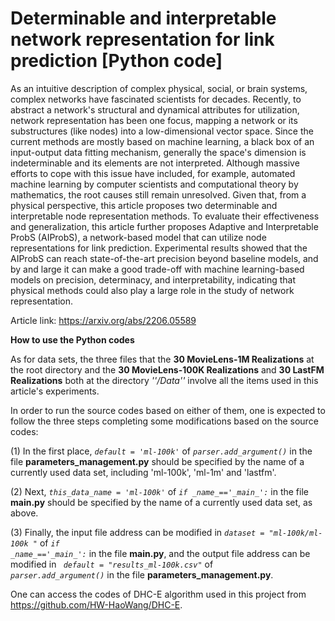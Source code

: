 # Determinable and interpretable network representation for link prediction [Python code]
As an intuitive description of complex physical, social, or brain systems, complex networks have fascinated scientists for decades. Recently, to abstract a network's structural and dynamical attributes for utilization, network representation has been one focus, mapping a network or its substructures (like nodes) into a low-dimensional vector space. Since the current methods are mostly based on machine learning, a black box of an input-output data fitting mechanism, generally the space's dimension is indeterminable and its elements are not interpreted. Although massive efforts to cope with this issue have included, for example, automated machine learning by computer scientists and computational theory by mathematics, the root causes still remain unresolved. Given that, from a physical perspective, this article proposes two determinable and interpretable node representation methods. To evaluate their effectiveness and generalization, this article further proposes Adaptive and Interpretable ProbS (AIProbS), a network-based model that can utilize node representations for link prediction. Experimental results showed that the AIProbS can reach state-of-the-art precision beyond baseline models, and by and large it can make a good trade-off with machine learning-based models on precision, determinacy, and interpretability, indicating that physical methods could also play a large role in the study of network representation.

Article link: https://arxiv.org/abs/2206.05589

**How to use the Python codes**

As for data sets, the three files that the **30 MovieLens-1M Realizations** at the root directory and the **30 MovieLens-100K Realizations** and **30 LastFM Realizations** both at the directory <i>''/Data''</i> involve all the items used in this article's experiments.

In order to run the source codes based on either of them, one is expected to follow the three steps completing some modifications based on the source codes:

(1) In the first place, <code><i>default = 'ml-100k'</i></code> of <code><i>parser.add_argument()</i></code> in the file **parameters_management.py** should be specified by the name of a currently used data set, including 'ml-100k', 'ml-1m' and 'lastfm'.

(2) Next, <code><i>this_data_name = 'ml-100k'</i></code> of <code><i>if \__name__=='\__main\__':</i></code> in the file **main.py** should be specified by the name of a currently used data set, as above.

(3) Finally, the input file address can be modified in <code><i>dataset = "ml-100k/ml-100k "</i></code> of <code><i>if \__name\__=='\__main\__':</i></code> in the file **main.py**, and the output file address can be modified in <code><i> default = "results_ml-100k.csv"</i></code> of <code><i> parser.add_argument()</i></code> in the file **parameters_management.py**.

One can access the codes of DHC-E algorithm used in this project from https://github.com/HW-HaoWang/DHC-E.
